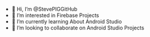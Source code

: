 - 👋 Hi, I’m @StevePIGGitHub
- 👀 I’m interested in Firebase Projects
- 🌱 I’m currently learning About Android Studio
- 💞️ I’m looking to collaborate on Android Studio Projects

<!---
StevePIGGitHub/StevePIGGitHub is a ✨ special ✨ repository because its `README.md` (this file) appears on your GitHub profile.
You can click the Preview link to take a look at your changes.
--->
